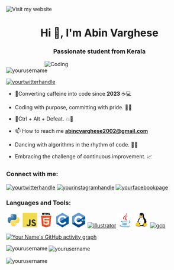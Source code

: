 ![Visit my website](https://firebasestorage.googleapis.com/v0/b/flexi-coding.appspot.com/o/dempgi7-520f8d5f-63d4-4453-8822-dbc149ae27f8.gif?alt=media&token=91c0c7b2-93c3-4029-b011-1a8703c5730d)

<h1 align="center">Hi 👋, I'm Abin Varghese</h1>
<h3 align="center"> Passionate student from Kerala</h3>
<img align="right" alt="Coding" width="400" src="https://media.giphy.com/media/v1.Y2lkPTc5MGI3NjExdmN4ZXd2OWpnOHBuaXo2Njd5emg2cWg3ZnNsdWNkbHAyZm1iOGExdyZlcD12MV9pbnRlcm5hbF9naWZfYnlfaWQmY3Q9Zw/SWoSkN6DxTszqIKEqv/giphy.gif">


<p align="left"> <img src="https://komarev.com/ghpvc/?username=yourusername&label=Profile%20views&color=0e75b6&style=flat" alt="yourusername" /> </p>

<p align="left"> <a href="https://twitter.com/AbhiramAK8" target="blank"><img src="https://img.shields.io/twitter/url?url=https%3A%2F%2Ftwitter.com%2FAbhiramAK8"
" alt="yourtwitterhandle" /></a> </p>

- 🔭Converting caffeine into code since **2023** ☕️💻

- Coding with purpose, committing with pride. 🎯🚀

- 💬Ctrl + Alt + Defeat. 💥👾

- 📫 How to reach me **abincvarghese2002@gmail.com**

-  Dancing with algorithms in the rhythm of code. 💃🕺
-  Embracing the challenge of continuous improvement. 📈


<h3 align="left">Connect with me:</h3>
<p align="left">
<a href="https://twitter.com/AbhiramAK8" target="_blank"><img align="center" src="https://raw.githubusercontent.com/rahuldkjain/github-profile-readme-generator/master/src/images/icons/Social/twitter.svg" alt="yourtwitterhandle" height="30" width="40" /></a>
<a href="https://www.instagram.com/___abin__varghese___?igsh=anpwNnVia2hpYzNm" target="_blank"><img align="center" src="https://raw.githubusercontent.com/rahuldkjain/github-profile-readme-generator/master/src/images/icons/Social/instagram.svg" alt="yourinstagramhandle" height="30" width="40" /></a>
<a href="https://www.facebook.com/abin.varghese.336333?mibextid=ZbWKwL" target="_blank"><img align="center" src="https://raw.githubusercontent.com/rahuldkjain/github-profile-readme-generator/master/src/images/icons/Social/facebook.svg" alt="yourfacebookpage" height="30" width="40" /></a>

<!-- Add other social media links as necessary -->
</p>

<h3 align="left">Languages and Tools:</h3>
<a href="https://www.python.org" target="_blank" rel="noreferrer"><img src="https://raw.githubusercontent.com/devicons/devicon/master/icons/python/python-original.svg" alt="python" width="40" height="40"/></a>
<a href="https://developer.mozilla.org/en-US/docs/Web/JavaScript" target="_blank" rel="noreferrer"><img src="https://raw.githubusercontent.com/devicons/devicon/master/icons/javascript/javascript-original.svg" alt="javascript" width="40" height="40"/></a>
<a href="https://www.w3.org/html/" target="_blank" rel="noreferrer"><img src="https://raw.githubusercontent.com/devicons/devicon/master/icons/html5/html5-original-wordmark.svg" alt="html5" width="40" height="40"/></a>
<a href="https://www.cprogramming.com/" target="_blank" rel="noreferrer"><img src="https://raw.githubusercontent.com/devicons/devicon/master/icons/c/c-original.svg" alt="c" width="40" height="40"/></a>
<a href="https://www.w3schools.com/cpp/" target="_blank" rel="noreferrer"><img src="https://raw.githubusercontent.com/devicons/devicon/master/icons/cplusplus/cplusplus-original.svg" alt="cplusplus" width="40" height="40"/></a>
<a href="https://www.adobe.com/products/illustrator.html" target="_blank" rel="noreferrer"><img src="https://www.vectorlogo.zone/logos/adobe_illustrator/adobe_illustrator-icon.svg" alt="illustrator" width="40" height="40"/></a>
<a href="https://www.java.com" target="_blank" rel="noreferrer"><img src="https://raw.githubusercontent.com/devicons/devicon/master/icons/java/java-original.svg" alt="java" width="40" height="40"/></a>
<a href="https://www.linux.org/" target="_blank" rel="noreferrer"><img src="https://raw.githubusercontent.com/devicons/devicon/master/icons/linux/linux-original.svg" alt="linux" width="40" height="40"/></a>
<a href="https://cloud.google.com" target="_blank" rel="noreferrer"><img src="https://www.vectorlogo.zone/logos/google_cloud/google_cloud-icon.svg" alt="gcp" width="40" height="40"/></a>

<!-- Customize the list of languages and tools based on your expertise -->

<p align="left">
<!-- Add icons for the languages and tools you're proficient in -->
</p>

[![Your Name's GitHub activity graph](https://activity-graph.herokuapp.com/graph?username=yourusername&&theme=xcode)](https://github.com/yourusername)

<p><img align="left" src="https://github-readme-stats.vercel.app/api/top-langs?username=yourusername&show_icons=true&locale=en&layout=compact&theme=tokyonight" alt="yourusername" /></p>

<p>&nbsp;<img align="center" src="https://github-readme-stats.vercel.app/api?username=yourusername&show_icons=true&locale=en&theme=tokyonight" alt="yourusername" /></p>

<p><img align="center" src="https://github-readme-streak-stats.herokuapp.com/?user=yourusername&&theme=tokyonight" alt="yourusername" /></p>
